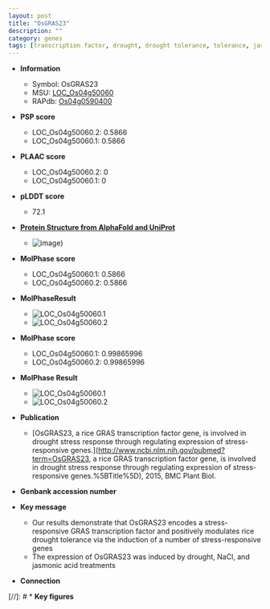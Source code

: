 ```yaml
---
layout: post
title: "OsGRAS23"
description: ""
category: genes
tags: [transcription factor, drought, drought tolerance, tolerance, jasmonic, jasmonic acid]
---
```


* **Information**  
    + Symbol: OsGRAS23  
    + MSU: [LOC_Os04g50060](http://rice.plantbiology.msu.edu/cgi-bin/ORF_infopage.cgi?orf=LOC_Os04g50060)  
    + RAPdb: [Os04g0590400](http://rapdb.dna.affrc.go.jp/viewer/gbrowse_details/irgsp1?name=Os04g0590400)  

* **PSP score**  
    + LOC_Os04g50060.2: 0.5866 
    + LOC_Os04g50060.1: 0.5866 

* **PLAAC score**  
    + LOC_Os04g50060.2: 0 
    + LOC_Os04g50060.1: 0 

* **pLDDT score**
    + 72.1

* **[Protein Structure from AlphaFold and UniProt](https://www.uniprot.org/uniprotkb/Q7XLZ1/entry#structure)**
    + ![image](https://ricepsp.github.io/images/Q7/AF-Q7XLZ1-F1.png))

* **MolPhase score**
    + LOC_Os04g50060.1: 0.5866
    + LOC_Os04g50060.2: 0.5866

* **MolPhaseResult**
    + ![LOC_Os04g50060.1](https://ricepsp.github.io/pictures/LOC_Os04g/LOC_Os04g50060.1.png)
    + ![LOC_Os04g50060.2](https://ricepsp.github.io/pictures/LOC_Os04g/LOC_Os04g50060.2.png)

* **MolPhase score**
    + LOC_Os04g50060.1: 0.99865996
    + LOC_Os04g50060.2: 0.99865996

* **MolPhase Result**
    + ![LOC_Os04g50060.1](https://304243504.github.io/Pictures/LOC_Os04g/LOC_Os04g50060.1.png)
    + ![LOC_Os04g50060.2](https://304243504.github.io/Pictures/LOC_Os04g/LOC_Os04g50060.2.png)

* **Publication**  
    + [OsGRAS23, a rice GRAS transcription factor gene, is involved in drought stress response through regulating expression of stress-responsive genes.](http://www.ncbi.nlm.nih.gov/pubmed?term=OsGRAS23, a rice GRAS transcription factor gene, is involved in drought stress response through regulating expression of stress-responsive genes.%5BTitle%5D), 2015, BMC Plant Biol.

* **Genbank accession number**  

* **Key message**  
    + Our results demonstrate that OsGRAS23 encodes a stress-responsive GRAS transcription factor and positively modulates rice drought tolerance via the induction of a number of stress-responsive genes
    + The expression of OsGRAS23 was induced by drought, NaCl, and jasmonic acid treatments

* **Connection**  

[//]: # * **Key figures**  


